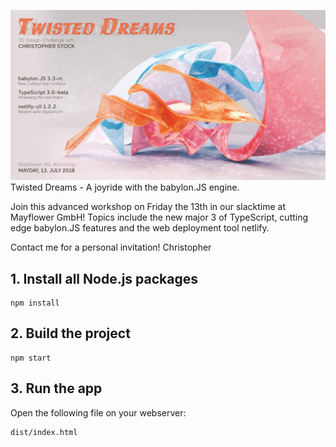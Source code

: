 ![babylon-zero](https://github.com/christopherstock/babylon-zero/raw/master/_ASSETS/promo/promoBadge6_1920x1037.jpg)
Twisted Dreams - A joyride with the babylon.JS engine.

Join this advanced workshop on Friday the 13th in our slacktime at Mayflower GmbH! 
Topics include the new major 3 of TypeScript, cutting edge babylon.JS features and the web deployment tool netlify.

Contact me for a personal invitation!
Christopher

## 1. Install all Node.js packages
```
npm install
```

## 2. Build the project
```
npm start
```

## 3. Run the app

Open the following file on your webserver:
```
dist/index.html
```
